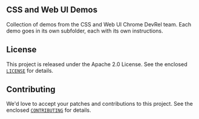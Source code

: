 ## CSS and Web UI Demos

Collection of demos from the CSS and Web UI Chrome DevRel team. Each demo goes in its own subfolder, each with its own instructions.

## License

This project is released under the Apache 2.0 License. See the enclosed [`LICENSE`](./LICENSE) for details.

## Contributing

We'd love to accept your patches and contributions to this project. See the enclosed [`CONTRIBUTING`](./CONTRIBUTING) for details.
